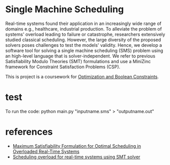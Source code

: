 # Single Machine Scheduling
Real-time systems found their application in an increasingly wide range of domains  e.g., healthcare, industrial production. To alleviate the problem of systems' overload leading to failure or catastrophe, researchers extensively studied classical scheduling. However, the large diversity of the proposed solvers poses challenges to test the models' validity. Hence, we develop a software tool for solving a single machine scheduling (SMS) problem using an high-level language that is solver-independent. We refer to previous Satisfiability Modulo Theories (SMT) formulations and use a MiniZinc framework for Constraint Satisfaction Problems (CSP). 

This is project is a coursework for [Optimization and Boolean Constraints](https://fenix.tecnico.ulisboa.pt/disciplinas/ROB/2019-2020/1-semestre/programa).

# test
To run the code: python main.py "inputname.sms" > "outputname.out"

# references
* [Maximum Satisfiability Formulation for Optimal Scheduling in Overloaded Real-Time Systems](https://link.springer.com/chapter/10.1007/978-3-030-29908-8_49)
* [Scheduling overload for real-time systems using SMT solver](https://ieeexplore.ieee.org/document/7515899)
